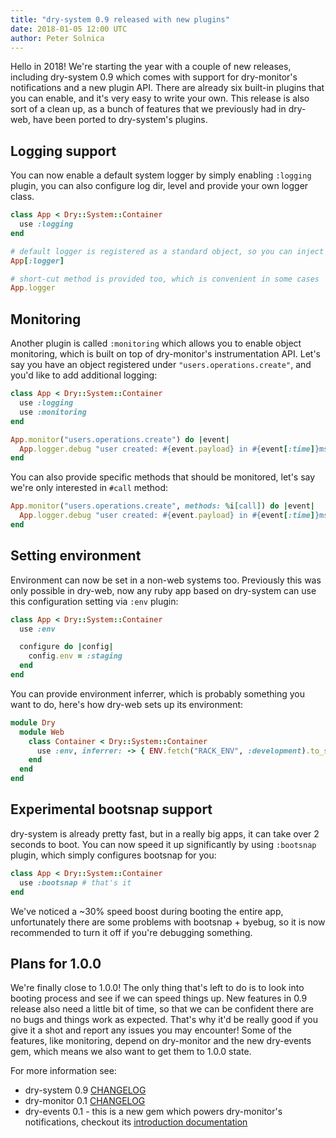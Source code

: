```yaml
---
title: "dry-system 0.9 released with new plugins"
date: 2018-01-05 12:00 UTC
author: Peter Solnica
---
```


Hello in 2018! We're starting the year with a couple of new releases, including dry-system 0.9 which comes with support for dry-monitor's notifications and a new plugin API. There are already six built-in plugins that you can enable, and it's very easy to write your own. This release is also sort of a clean up, as a bunch of features that we previously had in dry-web, have been ported to dry-system's plugins.

## Logging support

You can now enable a default system logger by simply enabling `:logging` plugin, you can also configure log dir, level and provide your own logger class.

```ruby
class App < Dry::System::Container
  use :logging
end

# default logger is registered as a standard object, so you can inject it via auto-injection
App[:logger]

# short-cut method is provided too, which is convenient in some cases
App.logger
```

## Monitoring

Another plugin is called `:monitoring` which allows you to enable object monitoring, which is built on top of dry-monitor's instrumentation API. Let's say you have an object registered under `"users.operations.create"`, and you'd like to add additional logging:

```ruby
class App < Dry::System::Container
  use :logging
  use :monitoring
end

App.monitor("users.operations.create") do |event|
  App.logger.debug "user created: #{event.payload} in #{event[:time]}ms"
end
```

You can also provide specific methods that should be monitored, let's say we're only interested in `#call` method:

```ruby
App.monitor("users.operations.create", methods: %i[call]) do |event|
  App.logger.debug "user created: #{event.payload} in #{event[:time]}ms"
end
```

## Setting environment

Environment can now be set in a non-web systems too. Previously this was only possible in dry-web, now any ruby app based on dry-system can use this configuration setting via `:env` plugin:

```ruby
class App < Dry::System::Container
  use :env

  configure do |config|
    config.env = :staging
  end
end
```

You can provide environment inferrer, which is probably something you want to do, here's how dry-web sets up its environment:

```ruby
module Dry
  module Web
    class Container < Dry::System::Container
      use :env, inferrer: -> { ENV.fetch("RACK_ENV", :development).to_sym }
    end
  end
end
```

## Experimental bootsnap support

dry-system is already pretty fast, but in a really big apps, it can take over 2 seconds to boot. You can now speed it up significantly by using `:bootsnap` plugin, which simply configures bootsnap for you:

```ruby
class App < Dry::System::Container
  use :bootsnap # that's it
end
```

We've noticed a ~30% speed boost during booting the entire app, unfortunately there are some problems with bootsnap + byebug, so it is now recommended to turn it off if you're debugging something.

## Plans for 1.0.0

We're finally close to 1.0.0! The only thing that's left to do is to look into booting process and see if we can speed things up. New features in 0.9 release also need a little bit of time, so that we can be confident there are no bugs and things work as expected. That's why it'd be really good if you give it a shot and report any issues you may encounter! Some of the features, like monitoring, depend on dry-monitor and the new dry-events gem, which means we also want to get them to 1.0.0 state.

For more information see:

- dry-system 0.9 [CHANGELOG](https://github.com/dry-rb/dry-system/blob/main/CHANGELOG.md#090---2018-01-02)
- dry-monitor 0.1 [CHANGELOG](https://github.com/dry-rb/dry-monitor/blob/main/CHANGELOG.md)
- dry-events 0.1 - this is a new gem which powers dry-monitor's notifications, checkout its [introduction documentation](/gems/dry-events)

